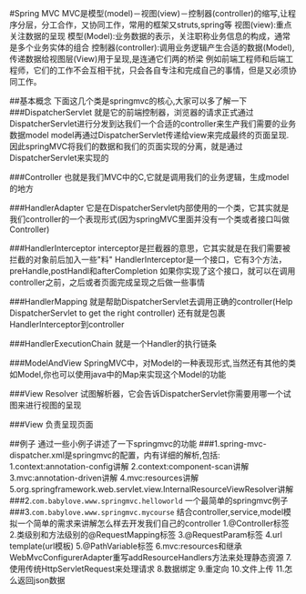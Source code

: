 #Spring MVC
	MVC是模型(model)－视图(view)－控制器(controller)的缩写,让程序分层，分工合作，又协同工作，常用的框架又struts,spring等
	视图(view):重点关注数据的呈现
	模型(Model):业务数据的表示，关注职称业务信息的构成，通常是多个业务实体的组合
	控制器(controller):调用业务逻辑产生合适的数据(Model),传递数据给视图层(View)用于呈现,是连通它们两的桥梁
	例如前端工程师和后端工程师，它们的工作不会互相干扰，只会各自专注和完成自己的事情，但是又必须协同工作。

##基本概念
	下面这几个类是springmvc的核心,大家可以多了解一下
###DispatcherServlet
	就是它的前端控制器，浏览器的请求正式通过DispatcherServlet进行分发到达我们一个合适的controller来生产我们需要的业务数据model
	model再通过DispatcherServlet传递给view来完成最终的页面呈现.
	因此springMVC将我们的数据和我们的页面实现的分离，就是通过DispatcherServlet来实现的

###Controller
	也就是我们MVC中的C,它就是调用我们的业务逻辑，生成model的地方

###HandlerAdapter
它是在DispatcherServlet内部使用的一个类，它其实就是我们controller的一个表现形式(因为springMVC里面并没有一个类或者接口叫做Controller)


###HandlerInterceptor
	interceptor是拦截器的意思，它其实就是在我们需要被拦截的对象前后加入一些"料"
	HandlerInterceptor是一个接口，它有3个方法，preHandle,postHandl和afterCompletion
	如果你实现了这个接口，就可以在调用controller之前，之后或者页面完成呈现之后做一些事情

###HandlerMapping
	就是帮助DispatcherServlet去调用正确的controller(Help DispatcherServlet to get the right controller)
	还有就是包裹HandlerInterceptor到controller

###HandlerExecutionChain
	就是一个Handler的执行链条

###ModelAndView
	SpringMVC中，对Model的一种表现形式,当然还有其他的类如Model,你也可以使用java中的Map来实现这个Model的功能

###View Resolver
	试图解析器，它会告诉DispatcherServlet你需要用哪一个试图来进行视图的呈现

###View
	负责呈现页面

##例子
	通过一些小例子讲述了一下springmvc的功能
###1.spring-mvc-dispatcher.xml是springmvc的配置，内有详细的解析,包括:
	1.context:annotation-config讲解
	2.context:component-scan讲解
	3.mvc:annotation-driven讲解
	4.mvc:resources讲解
	5.org.springframework.web.servlet.view.InternalResourceViewResolver讲解
###2.`com.babylove.www.springmvc.helloworld`
	一个最简单的springmvc例子
###3.`com.babylove.www.springmvc.mycourse`
	结合controller,service,model模拟一个简单的需求来讲解怎么样去开发我们自己的controller
	1.@Controller标签
	2.类级别和方法级别的@RequestMapping标签
	3.@RequestParam标签
	4.url template(url模板)
	5.@PathVariable标签
	6.mvc:resources和继承WebMvcConfigurerAdapter重写addResourceHandlers方法来处理静态资源
	7.使用传统HttpServletRequest来处理请求
	8.数据绑定
	9.重定向
	10.文件上传
	11.怎么返回json数据
